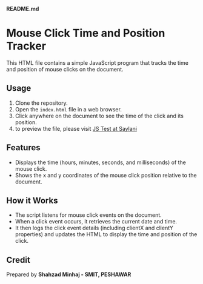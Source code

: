 **README.md**

# Mouse Click Time and Position Tracker

This HTML file contains a simple JavaScript program that tracks the time and position of mouse clicks on the document.

## Usage

1. Clone the repository.
2. Open the `index.html` file in a web browser.
3. Click anywhere on the document to see the time of the click and its position.
4. to preview the file, please visit [JS Test at Saylani](https://shahzad-minhaj.github.io/JS-Test/)

## Features

- Displays the time (hours, minutes, seconds, and milliseconds) of the mouse click.
- Shows the x and y coordinates of the mouse click position relative to the document.

## How it Works

- The script listens for mouse click events on the document.
- When a click event occurs, it retrieves the current date and time.
- It then logs the click event details (including clientX and clientY properties) and updates the HTML to display the time and position of the click.

## Credit
 Prepared by __Shahzad Minhaj - SMIT, PESHAWAR__ 
